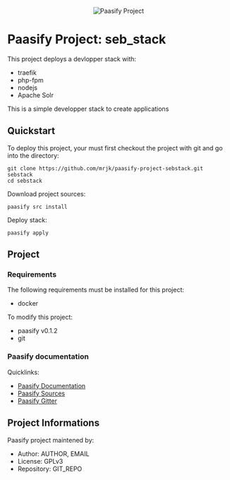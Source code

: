 <p align='center'>
<img src="https://github.com/barbu-it/paasify/raw/main/logo/paasify_project.svg" alt="Paasify Project">
</p>

# Paasify Project: seb_stack

This project deploys a devlopper stack with:

* traefik
* php-fpm
* nodejs
* Apache Solr

This is a simple developper stack to create applications

## Quickstart

To deploy this project, your must first checkout the project with git and go into the directory:
```
git clone https://github.com/mrjk/paasify-project-sebstack.git sebstack
cd sebstack
```

Download project sources:
```
paasify src install
```

Deploy stack:
```
paasify apply
```

## Project

### Requirements

The following requirements must be installed for this project:

* docker

To modify this project:

* paasify v0.1.2
* git

### Paasify documentation

Quicklinks:

* [Paasify Documentation](https://barbu-it.github.io/paasify/)
* [Paasify Sources](https://github.com/barbu-it/paasify)
* [Paasify Gitter](https://gitter.im/barbu-it/paasify)


## Project Informations

Paasify project maintened by:

* Author: AUTHOR, EMAIL
* License: GPLv3
* Repository: GIT_REPO

